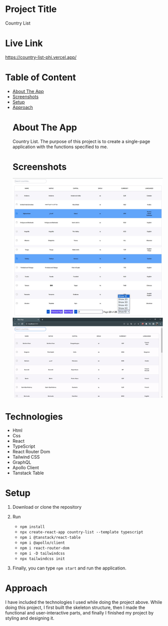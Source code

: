 # Project Title
Country List
# Live Link 
https://country-list-phi.vercel.app/
# Table of Content
* [About The App](#about-the-app)
* [Screenshots](#screenshots)
* [Setup](#setup)
* [Approach](#approach)
  # About The App
  Country List. The purpose of this project is to create a single-page application with the functions specified to me.
  # Screenshots
  ![jpg](https://github.com/umutosun/country-list/blob/master/src/assets/screenShots-1.jpg)
  ![jpg](https://github.com/umutosun/country-list/blob/master/src/assets/screenShots-2.jpg)
  ![gif](https://github.com/umutosun/country-list/blob/master/src/assets/gif.gif)
 # Technologies
 * Html
 * Css
 * React
 * TypeScript
 * React Router Dom
 * Tailwind CSS
 * GraphQL
 * Apollo Client
 * Tanstack Table
 # Setup
1. Download or clone the repository
2. Run
   * `npm install`
   * `npx create-react-app country-list --template typescript`
   * `npm i @tanstack/react-table`
   * `npm i @apollo/client`
   * `npm i react-router-dom`
   * `npm i -D tailwindcss`
   * `npx tailwindcss init`

3. Finally, you can type `npm start` and run the application.
# Approach
I have included the technologies I used while doing the project above. While doing this project, I first built the skeleton structure, then I made the functional and user-interactive parts, and finally I finished my project by styling and designing it.

